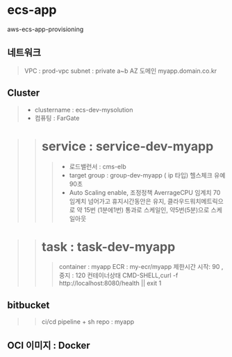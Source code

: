 # ecs-app
aws-ecs-app-provisioning




## 네트워크
> VPC : prod-vpc
> subnet : private a~b AZ
> 도메인
> myapp.domain.co.kr

## Cluster
> - clustername : ecs-dev-mysolution
> - 컴퓨팅 : FarGate

> > # service : service-dev-myapp
> > > - 로드밸런서 : cms-elb 
> > > - target group : group-dev-myapp ( ip 타입)
> > >   헬스체크 유예 90초
> > > - Auto Scaling enable, 조정정책 AverrageCPU 임계치 70
> > >   임계치 넘어가고 휴지시간동안은 유지, 클라우드워치메트릭으로 약 15번 (1분에1번) 통과로 스케일인, 약5번(5분)으로 스케일아웃

> > # task : task-dev-myapp
> > > container :  myapp
> > > ECR : my-ecr/myapp
> > > 제한시간 시작: 90 , 중지 : 120
> > > 컨테이너상태  CMD-SHELL,curl -f http://localhost:8080/health || exit 1
 

## bitbucket
> > ci/cd
> > pipeline + sh 
> > repo : myapp

 
## OCI  이미지 : Docker 